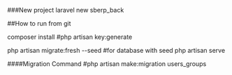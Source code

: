 ###New project
laravel new sberp_back

##How to run from git

composer install
#php artisan key:generate

php artisan migrate:fresh --seed #for database with seed
php artisan serve

####Migration Command
#php artisan make:migration users_groups